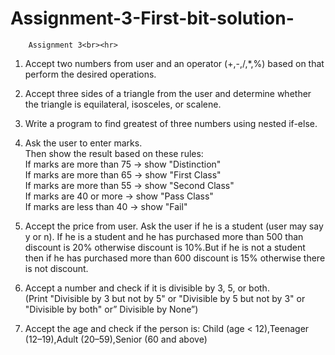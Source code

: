 # Assignment-3-First-bit-solution-<br>

        Assignment 3<br><hr>

1. Accept two numbers from user and an operator (+,-,/,*,%) based on that perform the
desired operations.<br>

2. Accept three sides of a triangle from the user and determine whether the triangle is
equilateral, isosceles, or scalene.<br>

3. Write a program to find greatest of three numbers using nested if-else.<br>

4. Ask the user to enter marks.<br>
Then show the result based on these rules:<br>
If marks are more than 75 → show "Distinction"<br>
If marks are more than 65 → show "First Class"<br>
If marks are more than 55 → show "Second Class"<br>
If marks are 40 or more → show "Pass Class"<br>
If marks are less than 40 → show "Fail"<br>

5. Accept the price from user. Ask the user if he is a student (user may say y or n). If he
is a student and he has purchased more than 500 than discount is 20% otherwise
discount is 10%.But if he is not a student then if he has purchased more than 600
discount is 15% otherwise there is not discount.<br>

6. Accept a number and check if it is divisible by 3, 5, or both.<br>
(Print "Divisible by 3 but not by 5" or "Divisible by 5 but not by 3" or "Divisible by
both" or” Divisible by None”)<br>

7. Accept the age and check if the person is:
Child (age < 12),Teenager (12–19),Adult (20–59),Senior (60 and above)<br>
